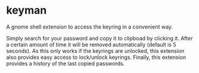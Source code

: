 keyman
======

A gnome shell extension to access the keyring in a convenient way.

Simply search for your password and copy it to clipboad by clicking it. After a certain
amount of time it will be removed automatically (default is 5 seconds). As this only
works if the keyrings are unlocked, this extension also provides easy access to
lock/unlock keyrings. Finally, this extension provides a history of the last copied
passwords.
